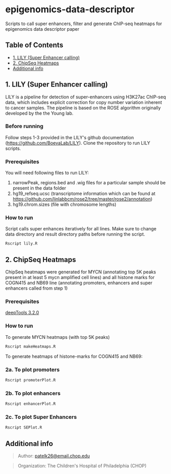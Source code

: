 # epigenomics-data-descriptor
Scripts to call super enhancers, filter and generate ChIP-seq heatmaps for epigenomics data descriptor paper

## Table of Contents
- [1. LILY (Super Enhancer calling)](#1.%20LILY%20(Super%20Enhancer%20calling))
- [2. ChipSeq Heatmaps](#2.%20ChipSeq%20Heatmaps)
- [Additional info](#Additional%20info)

<a name="1. LILY (Super Enhancer calling)"></a>
## 1. LILY (Super Enhancer calling)
LILY is a pipeline for detection of super-enhancers using H3K27ac ChIP-seq data, which includes explicit correction for copy number variation inherent to cancer samples. The pipeline is based on the ROSE algorithm originally developed by the the Young lab. 

### Before running
Follow steps 1-3 provided in the LILY's github documentation (https://github.com/BoevaLab/LILY). Clone the repository to run LILY scripts.

### Prerequisites
You will need following files to run LILY:
1. narrowPeak, regions.bed and .wig files for a particular sample should be present in the data folder
2. hg19_refseq.ucsc (transcriptome information which can be found at https://github.com/linlabbcm/rose2/tree/master/rose2/annotation)
3. hg19.chrom.sizes (file with chromosome lengths)

### How to run 
Script calls super enhances iteratively for all lines. Make sure to change data directory and result directory paths before running the script.
```R
Rscript lily.R
```

<a name="2. ChipSeq Heatmaps"></a>
## 2. ChipSeq Heatmaps
ChipSeq heatmaps were generated for MYCN (annotating top 5K peaks present in at least 5 mycn amplified cell lines) and all histone marks for COGN415 and NB69 line (annotating promoters, enhancers and super enhancers called from step 1)

### Prerequisites
[deepTools 3.2.0](https://deeptools.readthedocs.io/en/develop/content/installation.html)

### How to run
To generate MYCN heatmaps (with top 5K peaks)
```R
Rscript makeHeatmaps.R
```



To generate heatmaps of histone-marks for COGN415 and NB69:
### 2a. To plot promoters
```R
Rscript promoterPlot.R
```
### 2b. To plot enhancers
```R
Rscript enhancerPlot.R
```
### 2c. To plot Super Enhancers
```R
Rscript SEPlot.R
```

<a name="Additional info"></a>
## Additional info
> Author: patelk26@email.chop.edu

> Organization: The Children's Hospital of Philadelphia (CHOP)

